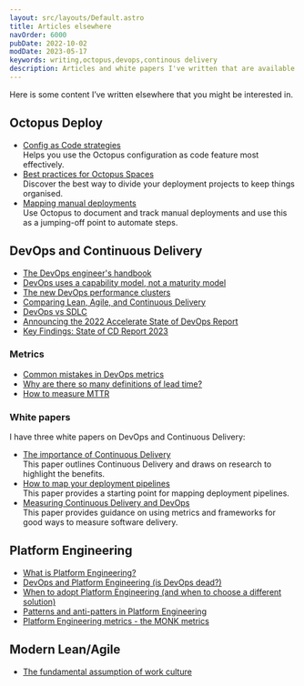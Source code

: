 ```yaml
---
layout: src/layouts/Default.astro
title: Articles elsewhere
navOrder: 6000
pubDate: 2022-10-02
modDate: 2023-05-17
keywords: writing,octopus,devops,continous delivery
description: Articles and white papers I've written that are available elsewhere.
---
```


Here is some content I’ve written elsewhere that you might be interested in.

## Octopus Deploy

- [Config as Code strategies](https://octopus.com/blog/config-as-code-strategies) \
  Helps you use the Octopus configuration as code feature most effectively.
- [Best practices for Octopus Spaces](https://octopus.com/blog/best-practices-spaces) \
  Discover the best way to divide your deployment projects to keep things organised.
- [Mapping manual deployments](https://octopus.com/blog/mapping-manual-deployments) \
  Use Octopus to document and track manual deployments and use this as a jumping-off point to automate steps.

## DevOps and Continuous Delivery

- [The DevOps engineer's handbook](https://octopus.com/devops/)
- [DevOps uses a capability model, not a maturity model](https://octopus.com/blog/devops-uses-capability-not-maturity)
- [The new DevOps performance clusters](https://www.octopus.com/blog/new-devops-performance-clusters)
- [Comparing Lean, Agile, and Continuous Delivery](https://www.octopus.com/blog/lean-agile-continuous-delivery)
- [DevOps vs SDLC](https://www.octopus.com/blog/devops-versus-sdlc)
- [Announcing the 2022 Accelerate State of DevOps Report](https://octopus.com/blog/2022-state-of-devops-report)
- [Key Findings: State of CD Report 2023](https://cd.foundation/blog/2023/05/09/key-findings-state-of-cd-report-2023/)

### Metrics

- [Common mistakes in DevOps metrics](https://www.octopus.com/blog/common-mistakes-devops-metrics)
- [Why are there so many definitions of lead time?](https://octopus.com/blog/definitions-of-lead-time)
- [How to measure MTTR](https://octopus.com/blog/how-to-measure-mean-time-to-resolve)

### White papers

I have three white papers on DevOps and Continuous Delivery:

- [The importance of Continuous Delivery](https://octopus.com/whitepapers/lv-the-importance-of-continuous-delivery) \
  This paper outlines Continuous Delivery and draws on research to highlight the benefits.
- [How to map your deployment pipelines](https://octopus.com/whitepapers/lv-how-to-map-your-deployment-pipeline) \
  This paper provides a starting point for mapping deployment pipelines.
- [Measuring Continuous Delivery and DevOps](https://octopus.com/whitepapers/lv-measuring-continuous-delivery-and-devops) \
  This paper provides guidance on using metrics and frameworks for good ways to measure software delivery.

## Platform Engineering

- [What is Platform Engineering?](https://octopus.com/devops/platform-engineering/)
- [DevOps and Platform Engineering (is DevOps dead?)](https://www.octopus.com/blog/devops-platform-engineering)
- [When to adopt Platform Engineering (and when to choose a different solution)](https://octopus.com/devops/platform-engineering/when-to-adopt-platform-engineering/)
- [Patterns and anti-patters in Platform Engineering](https://octopus.com/devops/platform-engineering/patterns-anti-patterns/)
- [Platform Engineering metrics - the MONK metrics](https://octopus.com/devops/metrics/monk-metrics/)

## Modern Lean/Agile

- [The fundamental assumption of work culture](https://www.octopus.com/blog/key-assumption-work-culture)
